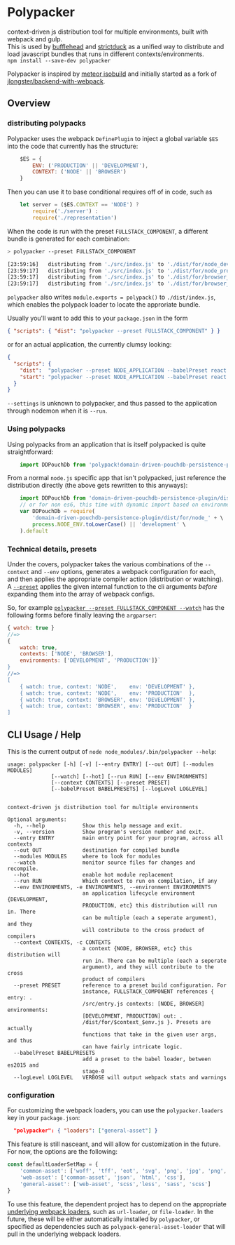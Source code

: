 # Polypacker 
context-driven js distribution tool for multiple environments, built with webpack and gulp.  
This is used by [bufflehead](https://github.com/strictduck/bufflehead) and [strictduck](https://github.com/strictduck) as a unified way to distribute and load javascript bundles that runs in different contexts/environments.  
`npm install --save-dev polypacker`  

Polypacker is inspired by [meteor isobuild](https://www.meteor.com/isobuild) and initially started as a fork of [jlongster/backend-with-webpack](https://github.com/jlongster/backend-with-webpack).

## Overview
### distributing polypacks
Polypacker uses the webpack `DefinePlugin` to inject a global variable `$ES` into the code that currently has the structure:
```javascript
    $ES = {
        ENV: ('PRODUCTION' || 'DEVELOPMENT'),
        CONTEXT: ('NODE' || 'BROWSER')
    }
```
Then you can use it to base conditional requires off of in code, such as
```javascript
    let server = ($ES.CONTEXT == 'NODE') ?
        require('./server') :
        require('./representation')
```
  
When the code is run with the preset `FULLSTACK_COMPONENT`, a different bundle is generated for each combination:
```bash
> polypacker --preset FULLSTACK_COMPONENT

[23:59:16]   distributing from './src/index.js' to './dist/for/node_development.js'
[23:59:17]   distributing from './src/index.js' to './dist/for/node_production.js'
[23:59:17]   distributing from './src/index.js' to './dist/for/browser_development.js'
[23:59:17]   distributing from './src/index.js' to './dist/for/browser_production.js'
```
`polypacker` also writes `module.exports = polypack()` to `./dist/index.js`, which enables the polypack loader to locate the approriate bundle.

Usually you'll want to add this to your `package.json` in the form
```json
{ "scripts": { "dist": "polypacker --preset FULLSTACK_COMPONENT" } }
```
or for an actual application, the currently clumsy looking:
```json
{
  "scripts": {
    "dist":  "polypacker --preset NODE_APPLICATION --babelPreset react --env PRODUCTION --run false",
    "start": "polypacker --preset NODE_APPLICATION --babelPreset react --settings conf/settings.json"
  }
}
```
`--settings` is unknown to polypacker, and thus passed to the application through nodemon when it is `--run`.

### Using polypacks
Using polypacks from an application that is itself polypacked is quite straightforward:
```javascript
    import DDPouchDb from 'polypack!domain-driven-pouchdb-persistence-plugin'
```
From a normal `node.js` specific app that isn't polypacked, just reference the distribution directly (the above gets rewritten to this anyways):
```javascript
    import DDPouchDb from 'domain-driven-pouchdb-persistence-plugin/dist/for/node_production'
    // or for non es6, this time with dynamic import based on environment
    var DDPouchDb = require(
        'domain-driven-pouchdb-persistence-plugin/dist/for/node_' + \
        process.NODE_ENV.toLowerCase() || 'development' \
    ).default
```

### Technical details, presets
Under the covers, polypacker takes the various combinations of the `--context` and `--env` options, generates a webpack configuration for each, and then applies the appropriate compiler action (distribution or watching). A [`--preset`](https://github.com/michaeljosephrosenthal/polypacker/blob/master/src/argparser/presetMap.js) applies the given internal function to the cli arguments _before_ expanding them into the array of webpack configs.

So, for example [`polypacker --preset FULLSTACK_COMPONENT --watch`](https://github.com/michaeljosephrosenthal/polypacker/blob/master/src/argparser/presetMap.js#L35-L42) has the following forms before finally leaving the `argparser`:
```javascript
{ watch: true }
//=>
{
    watch: true,
    contexts: ['NODE', 'BROWSER'],
    environments: ['DEVELOPMENT', 'PRODUCTION']}`
}
//=>
[
    { watch: true, context: 'NODE',    env: 'DEVELOPMENT' },
    { watch: true, context: 'NODE',    env: 'PRODUCTION'  },
    { watch: true, context: 'BROWSER', env: 'DEVELOPMENT' },
    { watch: true, context: 'BROWSER', env: 'PRODUCTION'  }   
]
```  

## CLI Usage / Help
This is the current output of `node node_modules/.bin/polypacker --help`:
```
usage: polypacker [-h] [-v] [--entry ENTRY] [--out OUT] [--modules MODULES]
              [--watch] [--hot] [--run RUN] [--env ENVIRONMENTS]
              [--context CONTEXTS] [--preset PRESET]
              [--babelPreset BABELPRESETS] [--logLevel LOGLEVEL]


context-driven js distribution tool for multiple environments

Optional arguments:
  -h, --help            Show this help message and exit.
  -v, --version         Show program's version number and exit.
  --entry ENTRY         main entry point for your program, across all contexts
  --out OUT             destination for compiled bundle
  --modules MODULES     where to look for modules
  --watch               monitor source files for changes and recompile.
  --hot                 enable hot module replacement
  --run RUN             Which context to run on compilation, if any
  --env ENVIRONMENTS, -e ENVIRONMENTS, --environment ENVIRONMENTS
                        an application lifecycle environment {DEVELOPMENT,
                        PRODUCTION, etc} this distribution will run in. There
                        can be multiple (each a seperate argument), and they
                        will contribute to the cross product of compilers
  --context CONTEXTS, -c CONTEXTS
                        a context {NODE, BROWSER, etc} this distribution will
                        run in. There can be multiple (each a seperate
                        argument), and they will contribute to the cross
                        product of compilers
  --preset PRESET       reference to a preset build configuration. For
                        instance, FULLSTACK_COMPONENT references { entry: .
                        /src/entry.js contexts: [NODE, BROWSER] environments:
                        [DEVELOPMENT, PRODUCTION] out: .
                        /dist/for/$context_$env.js }. Presets are actually
                        functions that take in the given user args, and thus
                        can have fairly intricate logic.
  --babelPreset BABELPRESETS
                        add a preset to the babel loader, between es2015 and
                        stage-0
  --logLevel LOGLEVEL   VERBOSE will output webpack stats and warnings
```

### configuration
For customizing the webpack loaders, you can use the `polypacker.loaders` key in your `package.json`: 
```json
  "polypacker": { "loaders": ["general-asset"] }
```
This feature is still nasceant, and will allow for customization in the future. For now, the options are the following:
```javascript
const defaultLoaderSetMap = {
    'common-asset': ['woff', 'tff', 'eot', 'svg', 'png', 'jpg', 'png', 'eot', 'jpg'],
    'web-asset': ['common-asset', 'json', 'html', 'css'],
    'general-asset': ['web-asset', 'scss','less', 'sass', 'scss']
}
```
To use this feature, the dependent project has to depend on the appropriate [underlying webpack loaders](https://github.com/michaeljosephrosenthal/polypacker/blob/master/src/webpacker/autoLoader.js#L26-L54), such as `url-loader`, or `file-loader`. In the future, these will be either automatically installed by `polypacker`, or specified as dependencies such as `polypack-general-asset-loader` that will pull in the underlying webpack loaders.


